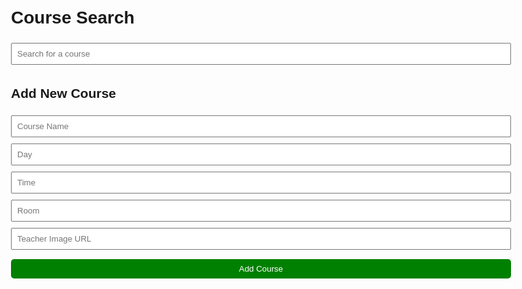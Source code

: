 <!DOCTYPE html>
<html lang="en">
<head>
  <meta charset="UTF-8">
  <meta name="viewport" content="width=device-width, initial-scale=1.0">
  <title>Course Search</title>
  <style>
    body { font-family: sans-serif; padding: 20px; max-width: 800px; margin: auto; }
    input, button { padding: 8px; margin: 5px 0; width: 100%; box-sizing: border-box; }
    .card { border: 1px solid #ccc; border-radius: 10px; padding: 15px; margin-bottom: 10px; display: flex; gap: 10px; align-items: center; }
    .card input { margin-bottom: 5px; }
    .avatar { width: 50px; height: 50px; border-radius: 50%; overflow: hidden; }
    .avatar img { width: 100%; height: 100%; object-fit: cover; }
    .button-delete { background-color: red; color: white; border: none; border-radius: 5px; cursor: pointer; }
    .button-add { background-color: green; color: white; border: none; border-radius: 5px; cursor: pointer; margin-top: 10px; }
  </style>
</head>
<body>

<h1>Course Search</h1>
<input type="text" id="searchInput" placeholder="Search for a course">

<div id="courseList"></div>

<h2>Add New Course</h2>
<input type="text" id="name" placeholder="Course Name">
<input type="text" id="day" placeholder="Day">
<input type="text" id="time" placeholder="Time">
<input type="text" id="room" placeholder="Room">
<input type="text" id="image" placeholder="Teacher Image URL">
<button class="button-add" onclick="addCourse()">Add Course</button>

<script>
  const courses = [
    { name: "Bharatanatyam", day: "Saturday", time: "8:30 to 10:30am", room: "Dance Room A", image: "https://via.placeholder.com/50" },
    { name: "Kathak", day: "Tues & Wed (Adv.)", time: "5:00 to 6:00pm", room: "Dance Room B", image: "https://via.placeholder.com/50" },
    { name: "Odissi", day: "Thursday", time: "3:30 to 5:00pm", room: "Dance Room C", image: "https://via.placeholder.com/50" },
    { name: "Zumba", day: "Mon & Fri", time: "5:00 to 6:00pm", room: "Fitness Hall", image: "https://via.placeholder.com/50" }
  ];

  function renderCourses() {
    const search = document.getElementById('searchInput').value.toLowerCase();
    const list = document.getElementById('courseList');
    list.innerHTML = '';

    courses.filter(course => course.name.toLowerCase().includes(search))
      .forEach((course, idx) => {
        const card = document.createElement('div');
        card.className = 'card';

        card.innerHTML = `
          <div class="avatar"><img src="${course.image}" alt="Teacher"></div>
          <div style="flex: 1">
            <input value="${course.name}" onchange="updateCourse(${idx}, 'name', this.value)">
            <input value="${course.day}" onchange="updateCourse(${idx}, 'day', this.value)">
            <input value="${course.time}" onchange="updateCourse(${idx}, 'time', this.value)">
            <input value="${course.room}" onchange="updateCourse(${idx}, 'room', this.value)">
            <input value="${course.image}" onchange="updateCourse(${idx}, 'image', this.value)">
            <button class="button-delete" onclick="deleteCourse(${idx})">Delete</button>
          </div>
        `;
        list.appendChild(card);
      });
  }

  function addCourse() {
    const name = document.getElementById('name').value;
    const day = document.getElementById('day').value;
    const time = document.getElementById('time').value;
    const room = document.getElementById('room').value;
    const image = document.getElementById('image').value;
    if (name && day && time && room && image) {
      courses.push({ name, day, time, room, image });
      document.getElementById('name').value = '';
      document.getElementById('day').value = '';
      document.getElementById('time').value = '';
      document.getElementById('room').value = '';
      document.getElementById('image').value = '';
      renderCourses();
    }
  }

  function deleteCourse(index) {
    courses.splice(index, 1);
    renderCourses();
  }

  function updateCourse(index, key, value) {
    courses[index][key] = value;
  }

  document.getElementById('searchInput').addEventListener('input', renderCourses);
  window.onload = renderCourses;
</script>

</body>
</html>
